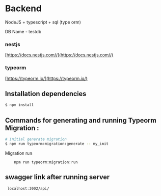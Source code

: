 # Backend

NodeJS + typescript + sql (type orm)


DB Name - testdb

### nestjs
[https://docs.nestjs.com//](https://docs.nestjs.com//)

### typeorm
[https://typeorm.io/](https://typeorm.io/)

## Installation dependencies

```bash
$ npm install
```

## Commands for generating and running Typeorm Migration :

```bash
# initial generate migration
$ npm run typeorm:migration:generate -- my_init
```

Migration run
```
    npm run typeorm:migration:run
```
## swagger link after running server

```bash
 localhost:3002/api/
```